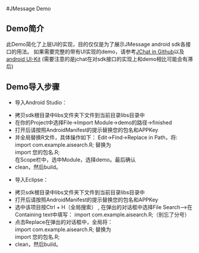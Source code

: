 #JMessage Demo

## Demo简介
此Demo简化了上层UI的实现，目的仅仅是为了展示JMessage android sdk各接口的用法。
如果需要完整的带有UI实现的demo，请参考[JChat in Github](https://github.com/jpush/jchat-android/)以及[android UI-Kit](https://github.com/jpush/jmessage-android-uikit)
(需要注意的是jchat在对sdk接口的实现上和demo相比可能会有滞后)

## Demo导入步骤
+ 导入Android Studio：
 - 拷贝sdk根目录中libs文件夹下文件到当前目录libs目录中
 - 在你的Project中选择File->Import Module->demo的路径->finished
 - 打开后请按照AndroidManifest的提示替换您的包名和APPKey
 - 并全局替换R文件，具体操作如下：
    Edit->Find->Replace in Path，将:  
    import com.example.aisearch.R;
    替换为  
    import 您的包名.R;  
    在Scope栏中，选中Module，选择demo。最后确认
 - clean，然后build。

+ 导入Eclipse：
 - 拷贝sdk根目录中libs文件夹下文件到当前目录libs目录中
 - 打开后请按照AndroidManifest的提示替换您的包名和APPKey
 - 选中该项目按Ctrl + H（全局搜索） , 在弹出的对话框中选择File Search-->在Containing text中填写：
import com.example.aisearch.R;（别忘了分号）
 - 点击Replace在弹出的对话框中，全局将：  
 import com.example.aisearch.R;
 替换为  
 import 您的包名.R;
 - clean，然后build。


